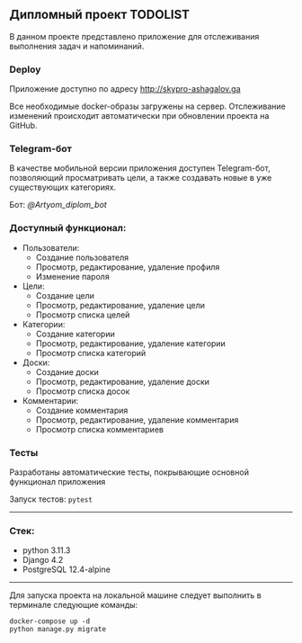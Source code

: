 ## Дипломный проект TODOLIST

В данном проекте представлено приложение для отслеживания выполнения задач и напоминаний.

### Deploy
Приложение доступно по адресу <http://skypro-ashagalov.ga>

Все необходимые docker-образы загружены на сервер.
Отслеживание изменений происходит автоматически при обновлении проекта на GitHub.

### Telegram-бот
В качестве мобильной версии приложения доступен Telegram-бот, позволяющий просматривать цели,
а также создавать новые в уже существующих категориях.

Бот: _@Artyom_diplom_bot_

### Доступный функционал:
* Пользователи:
  * Создание пользователя
  * Просмотр, редактирование, удаление профиля
  * Изменение пароля
* Цели:
  * Создание цели
  * Просмотр, редактирование, удаление цели
  * Просмотр списка целей
* Категории:
  * Создание категории
  * Просмотр, редактирование, удаление категории
  * Просмотр списка категорий
* Доски:
  * Создание доски
  * Просмотр, редактирование, удаление доски
  * Просмотр списка досок
* Комментарии:
  * Создание комментария
  * Просмотр, редактирование, удаление комментария
  * Просмотр списка комментариев

### Тесты
Разработаны автоматические тесты, покрывающие основной функционал приложения

Запуск тестов: `pytest`
___
### Стек:
- python 3.11.3
- Django 4.2
- PostgreSQL 12.4-alpine

___
Для запуска проекта на локальной машине следует выполнить в терминале следующие команды:
```
docker-compose up -d
python manage.py migrate

```
